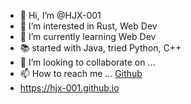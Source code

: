 - 👋 Hi, I’m @HJX-001
- 👀 I’m interested in Rust, Web Dev
- 🌱 I’m currently learning Web Dev
- 📚 started with Java, tried Python, C++
- 💞️ I’m looking to collaborate on ...
- 📫 How to reach me ... [Github](https://github.com/HJX-001)
- https://hjx-001.github.io

<!---
HJX-001/HJX-001 is a ✨ special ✨ repository because its `README.md` (this file) appears on your GitHub profile.
You can click the Preview link to take a look at your changes.
--->
